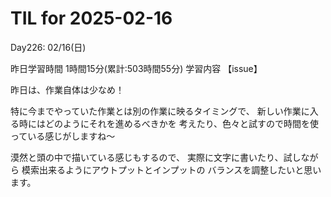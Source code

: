 # TIL for 2025-02-16
Day226: 02/16(日)

昨日学習時間 1時間15分(累計:503時間55分)
学習内容 【issue】

昨日は、作業自体は少なめ！

特に今までやっていた作業とは別の作業に映るタイミングで、
新しい作業に入る時にはどのようにそれを進めるべきかを
考えたり、色々と試すので時間を使っている感じがしますね〜

漠然と頭の中で描いている感じもするので、
実際に文字に書いたり、試しながら
模索出来るようにアウトプットとインプットの
バランスを調整したいと思います。